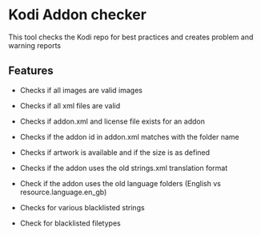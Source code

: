 # Kodi Addon checker

This tool checks the Kodi repo for best practices and creates problem and warning reports

## Features
- Checks if all images are valid images

- Checks if all xml files are valid

- Checks if addon.xml and license file exists for an addon

- Checks if the addon id in addon.xml matches with the folder name

- Checks if artwork is available and if the size is as defined

- Checks if the addon uses the old strings.xml translation format

- Check if the addon uses the old language folders (English vs resource.language.en_gb)

- Checks for various blacklisted strings

- Check for blacklisted filetypes